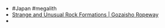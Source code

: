 - #Japan #megalith
- [Strange and Unusual Rock Formations | Gozaisho Ropeway](https://www.gozaisho.co.jp/en/what-to-see/strange-and-unusual-rock-formations/)
-